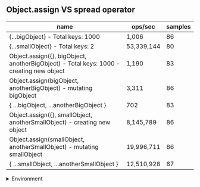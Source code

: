 ## Object.assign VS spread operator

|name|ops/sec|samples|
|-|-|-|
|{...bigObject} - Total keys: 1000|1,006|86|
|{...smallObject} - Total keys: 2|53,339,144|80|
|Object.assign({}, bigObject, anotherBigObject) - Total keys: 1000 - creating new object|1,190|83|
|Object.assign(bigObject, anotherBigObject) - mutating bigObject|3,311|86|
|{ ...bigObject, ...anotherBigObject }|702|83|
|Object.assign({}, smallObject, anotherSmallObject) - creating new object|8,145,789|86|
|Object.assign(smallObject, anotherSmallObject) - mutating smallObject|19,996,711|86|
|{ ...smallObject, ...anotherSmallObject }|12,510,928|87|


<details>
<summary>Environment</summary>

* __Machine:__ linux x64 | 2 vCPUs | 6.8GB Mem
* __Run:__ Wed Oct 25 2023 04:51:52 GMT+0000 (Coordinated Universal Time)
</details>

<!--
{"environment":{"platform":"linux","arch":"x64","cpus":2,"totalMemory":6.7597503662109375},"benchmarks":[{"name":"{...bigObject} - Total keys: 1000","opsSec":1005.8131382362965,"samples":5},{"name":"{...smallObject} - Total keys: 2","opsSec":53339144.37603457,"samples":5},{"name":"Object.assign({}, bigObject, anotherBigObject) - Total keys: 1000 - creating new object","opsSec":1190.0486632530226,"samples":2},{"name":"Object.assign(bigObject, anotherBigObject) - mutating bigObject","opsSec":3311.3214097643354,"samples":5},{"name":"{ ...bigObject, ...anotherBigObject }","opsSec":701.6851191706257,"samples":4},{"name":"Object.assign({}, smallObject, anotherSmallObject) - creating new object","opsSec":8145789.254875216,"samples":6},{"name":"Object.assign(smallObject, anotherSmallObject) - mutating smallObject","opsSec":19996711.42367018,"samples":5},{"name":"{ ...smallObject, ...anotherSmallObject }","opsSec":12510927.539595718,"samples":6}]}-->
